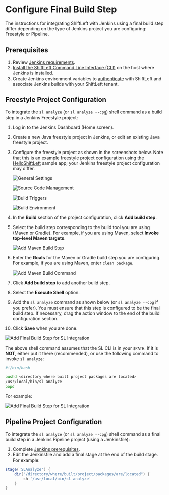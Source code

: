 # Configure Final Build Step

The instructions for integrating ShiftLeft with Jenkins using a final build step differ depending on the type of Jenkins project you are configuring: Freestyle or Pipeline.

## Prerequisites

1. Review [Jenkins requirements](integrating-jenkins-builds.md).
2. [Install the ShiftLeft Command Line Interface (CLI)](../../using-cli/install-cli.md) on the host where Jenkins is installed.
3. Create Jenkins environment variables to [authenticate](../../using-cli/authenticating.md) with ShiftLeft and associate Jenkins builds with your ShiftLeft tenant. 

## Freestyle Project Configuration

To integrate the `sl analyze` (or `sl analyze --cpg`) shell command as a build step in a Jenkins Freestyle project:

1. Log in to the Jenkins Dashboard (Home screen).
2. Create a new Java freestyle project in Jenkins, or edit an existing Java freestyle project.
3. Configure the freestyle project as shown in the screenshots below. 
Note that this is an example freestyle project configuration using the [HelloShiftLeft](https://github.com/ShiftLeftSecurity/HelloShiftLeft) sample app; your Jenkins freestyle project configuration may differ.

   ![General Settings](../img/jenkins-hsl-general.png)

   ![Source Code Management](../img/jenkins-hsl-scm.png)

   ![Build Triggers](../img/jenkins-hsl-build-triggers.png)

   ![Build Environment](../img/jenkins-hsl-build-env.png)

4. In the **Build** section of the project configuration, click **Add build step**. 
5. Select the build step corresponding to the build tool you are using (Maven or Gradle). 
For example, if you are using Maven, select **Invoke top-level Maven targets**.

   ![Add Maven Build Step](../../integrating-with-shiftleft/img/jenkins-hsl-build.png)

6. Enter the **Goals** for the Maven or Gradle build step you are configuring. 
For example, if you are using Maven, enter `clean package`.

   ![Add Maven Build Command](../../integrating-with-shiftleft/img/jenkins-hsl-mvn.png)

7. Click **Add build step** to add another build step.
8. Select the **Execute Shell** option.
9. Add the `sl analyze` command as shown below (or `sl analyze --cpg` if you prefer).
You must ensure that this step is configured to be the final build step. If necessary, drag the action window to the end of the build configuration section.
10. Click **Save** when you are done.

   ![Add Final Build Step for SL Integration](../../integrating-with-shiftleft/img/jenkins-hsl-final-build-step.png)

The above shell command assumes that the SL CLI is in your `$PATH`. If it is **NOT**, either put it there (recommended), or use the following command to invoke `sl analyze`:

```bash
#!/bin/bash

pushd <directory where built project packages are located>
/usr/local/bin/sl analyze
popd
```

For example:

![Add Final Build Step for SL Integration](../../integrating-with-shiftleft/img/jenkins-hsl-execute.png)


## Pipeline Project Configuration

To  integrate the `sl analyze` (or `sl analyze --cpg`) shell command as a final build step in a Jenkins Pipeline project (using a Jenkinsfile):

1. Complete [Jenkins prerequisites](#prerequisites).
2. Edit the Jenkinsfile and add a final stage at the end of the build stage. For example:

```groovy
stage('SLAnalyze') {
    dir("/directory/where/built/project/packages/are/located") {
        sh '/usr/local/bin/sl analyze'
    }
}
```
